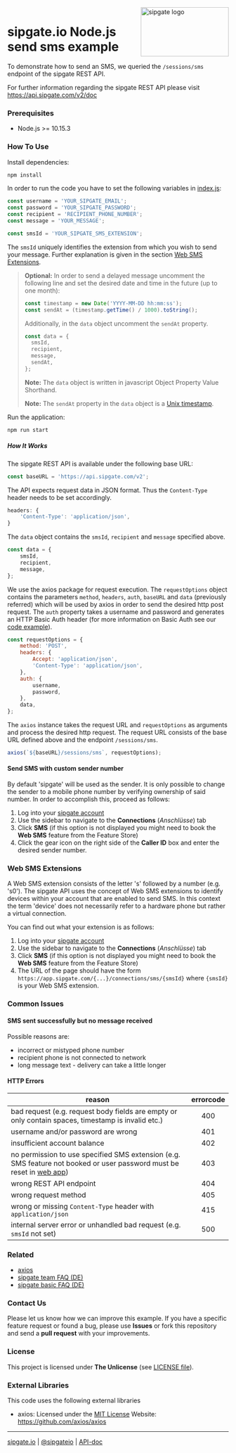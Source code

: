<img src="https://www.sipgatedesign.com/wp-content/uploads/wort-bildmarke_positiv_2x.jpg" alt="sipgate logo" title="sipgate" align="right" height="112" width="200"/>

# sipgate.io Node.js send sms example

To demonstrate how to send an SMS, we queried the `/sessions/sms` endpoint of the sipgate REST API.

For further information regarding the sipgate REST API please visit https://api.sipgate.com/v2/doc

### Prerequisites

- Node.js >= 10.15.3

### How To Use

Install dependencies:

```bash
npm install
```

In order to run the code you have to set the following variables in [index.js](./index.js):

```javascript
const username = 'YOUR_SIPGATE_EMAIL';
const password = 'YOUR_SIPGATE_PASSWORD';
const recipient = 'RECIPIENT_PHONE_NUMBER';
const message = 'YOUR_MESSAGE';

const smsId = 'YOUR_SIPGATE_SMS_EXTENSION';
```

The `smsId` uniquely identifies the extension from which you wish to send your message. Further explanation is given in the section [Web SMS Extensions](#web-sms-extensions).

> **Optional:**
> In order to send a delayed message uncomment the following line and set the desired date and time in the future (up to one month):
>
> ```javascript
> const timestamp = new Date('YYYY-MM-DD hh:mm:ss');
> const sendAt = (timestamp.getTime() / 1000).toString();
> ```
>
> Additionally, in the `data` object uncomment the `sendAt` property.
>
> ```javascript
> const data = {
> 	smsId,
> 	recipient,
> 	message,
> 	sendAt,
> };
> ```
>
> **Note:** The `data` object is written in javascript Object Property Value Shorthand.
>
> **Note:** The `sendAt` property in the `data` object is a [Unix timestamp](https://www.unixtimestamp.com/).

Run the application:

```bash
npm run start
```

##### How It Works

The sipgate REST API is available under the following base URL:

```javascript
const baseURL = 'https://api.sipgate.com/v2';
```

The API expects request data in JSON format. Thus the `Content-Type` header needs to be set accordingly.

```javascript
headers: {
	'Content-Type': 'application/json',
}
```

The `data` object contains the `smsId`, `recipient` and `message` specified above.

```javascript
const data = {
	smsId,
	recipient,
	message,
};
```

We use the axios package for request execution. The
`requestOptions` object contains the parameters `method`, `headers`, `auth`, `baseURL` and `data` (previously referred) which will be used by axios in order to send the desired http post request. The `auth` property takes a username and password and generates an HTTP Basic Auth header (for more information on Basic Auth see our [code example](https://github.com/sipgate/sipgateio-basicauth-node)).

```javascript
const requestOptions = {
	method: 'POST',
	headers: {
		Accept: 'application/json',
		'Content-Type': 'application/json',
	},
	auth: {
		username,
		password,
	},
	data,
};
```

The `axios` instance takes the request URL and `requestOptions` as arguments and process the desired http request. The request URL consists of the base URL defined above and the endpoint `/sessions/sms`.

```javascript
axios(`${baseURL}/sessions/sms`, requestOptions);
```

#### Send SMS with custom sender number

By default 'sipgate' will be used as the sender. It is only possible to change the sender to a mobile phone number by verifying ownership of said number. In order to accomplish this, proceed as follows:

1. Log into your [sipgate account](https://app.sipgate.com/connections/sms)
2. Use the sidebar to navigate to the **Connections** (_Anschlüsse_) tab
3. Click **SMS** (if this option is not displayed you might need to book the **Web SMS** feature from the Feature Store)
4. Click the gear icon on the right side of the **Caller ID** box and enter the desired sender number.

### Web SMS Extensions

A Web SMS extension consists of the letter 's' followed by a number (e.g. 's0'). The sipgate API uses the concept of Web SMS extensions to identify devices within your account that are enabled to send SMS. In this context the term 'device' does not necessarily refer to a hardware phone but rather a virtual connection.

You can find out what your extension is as follows:

1. Log into your [sipgate account](https://app.sipgate.com/connections/sms)
2. Use the sidebar to navigate to the **Connections** (_Anschlüsse_) tab
3. Click **SMS** (if this option is not displayed you might need to book the **Web SMS** feature from the Feature Store)
4. The URL of the page should have the form `https://app.sipgate.com/{...}/connections/sms/{smsId}` where `{smsId}` is your Web SMS extension.

### Common Issues

#### SMS sent successfully but no message received

Possible reasons are:

- incorrect or mistyped phone number
- recipient phone is not connected to network
- long message text - delivery can take a little longer

#### HTTP Errors

| reason                                                                                                                                                | errorcode |
| ----------------------------------------------------------------------------------------------------------------------------------------------------- | :-------: |
| bad request (e.g. request body fields are empty or only contain spaces, timestamp is invalid etc.)                                                    |    400    |
| username and/or password are wrong                                                                                                                    |    401    |
| insufficient account balance                                                                                                                  |    402    |
| no permission to use specified SMS extension (e.g. SMS feature not booked or user password must be reset in [web app](https://app.sipgate.com/login)) |    403    |
| wrong REST API endpoint                                                                                                                               |    404    |
| wrong request method                                                                                                                                  |    405    |
| wrong or missing `Content-Type` header with `application/json`                                                                                        |    415    |
| internal server error or unhandled bad request (e.g. `smsId` not set)                                                                                 |    500    |

### Related

- [axios](https://github.com/axios/axios)
- [sipgate team FAQ (DE)](https://teamhelp.sipgate.de/hc/de)
- [sipgate basic FAQ (DE)](https://basicsupport.sipgate.de/hc/de)

### Contact Us

Please let us know how we can improve this example.
If you have a specific feature request or found a bug, please use **Issues** or fork this repository and send a **pull request** with your improvements.

### License

This project is licensed under **The Unlicense** (see [LICENSE file](./LICENSE)).

### External Libraries

This code uses the following external libraries

- axios:
  Licensed under the [MIT License](https://opensource.org/licenses/MIT)
  Website: https://github.com/axios/axios

---

[sipgate.io](https://www.sipgate.io) | [@sipgateio](https://twitter.com/sipgateio) | [API-doc](https://api.sipgate.com/v2/doc)
